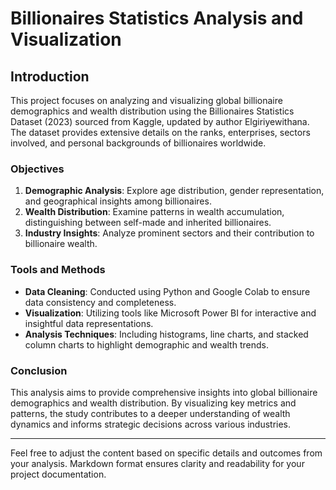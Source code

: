 # Billionaires Statistics Analysis and Visualization

## Introduction

This project focuses on analyzing and visualizing global billionaire demographics and wealth distribution using the Billionaires Statistics Dataset (2023) sourced from Kaggle, updated by author Elgiriyewithana. The dataset provides extensive details on the ranks, enterprises, sectors involved, and personal backgrounds of billionaires worldwide.

### Objectives

1. **Demographic Analysis**: Explore age distribution, gender representation, and geographical insights among billionaires.
2. **Wealth Distribution**: Examine patterns in wealth accumulation, distinguishing between self-made and inherited billionaires.
3. **Industry Insights**: Analyze prominent sectors and their contribution to billionaire wealth.

### Tools and Methods

- **Data Cleaning**: Conducted using Python and Google Colab to ensure data consistency and completeness.
- **Visualization**: Utilizing tools like Microsoft Power BI for interactive and insightful data representations.
- **Analysis Techniques**: Including histograms, line charts, and stacked column charts to highlight demographic and wealth trends.

### Conclusion

This analysis aims to provide comprehensive insights into global billionaire demographics and wealth distribution. By visualizing key metrics and patterns, the study contributes to a deeper understanding of wealth dynamics and informs strategic decisions across various industries.

---

Feel free to adjust the content based on specific details and outcomes from your analysis. Markdown format ensures clarity and readability for your project documentation.
